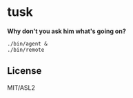 # tusk

**Why don't you ask him what's going on?**

```
./bin/agent &
./bin/remote
```

## License 

MIT/ASL2
